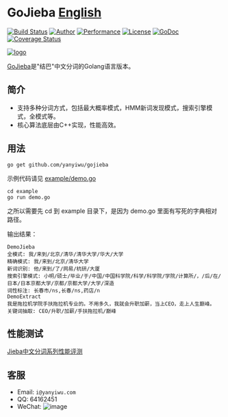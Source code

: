 # GoJieba [English](README_EN.md)

[![Build Status](https://travis-ci.org/yanyiwu/gojieba.png?branch=master)](https://travis-ci.org/yanyiwu/gojieba) 
[![Author](https://img.shields.io/badge/author-@yanyiwu-blue.svg?style=flat)](http://yanyiwu.com/) 
[![Performance](https://img.shields.io/badge/performance-excellent-brightgreen.svg?style=flat)](http://yanyiwu.com/work/2015/06/14/jieba-series-performance-test.html) 
[![License](https://img.shields.io/badge/license-MIT-yellow.svg?style=flat)](http://yanyiwu.mit-license.org)
[![GoDoc](https://godoc.org/github.com/yanyiwu/gojieba?status.svg)](https://godoc.org/github.com/yanyiwu/gojieba)
[![Coverage Status](https://coveralls.io/repos/yanyiwu/gojieba/badge.svg?branch=master&service=github)](https://coveralls.io/github/yanyiwu/gojieba?branch=master)

[![logo](http://7viirv.com1.z0.glb.clouddn.com/gojieba-logo.jpg)](http://yanyiwu.com/work/2015/09/14/c-cpp-go-mix-programming.html)

[GoJieba]是"结巴"中文分词的Golang语言版本。

## 简介

+ 支持多种分词方式，包括最大概率模式，HMM新词发现模式，搜索引擎模式，全模式等。
+ 核心算法底层由C++实现，性能高效。

## 用法

```
go get github.com/yanyiwu/gojieba
```

示例代码请见 [example/demo.go](example/demo.go)

```
cd example
go run demo.go
```

之所以需要先 cd 到 example 目录下，是因为 demo.go 里面有写死的字典相对路径。

输出结果：

```
DemoJieba
全模式: 我/来到/北京/清华/清华大学/华大/大学
精确模式: 我/来到/北京/清华大学
新词识别: 他/来到/了/网易/杭研/大厦
搜索引擎模式: 小明/硕士/毕业/于/中国/中国科学院/科学/科学院/学院/计算所/，/后/在/日本/日本京都大学/京都/京都大学/大学/深造
词性标注: 长春市/ns,长春/ns,药店/n
DemoExtract
我是拖拉机学院手扶拖拉机专业的。不用多久，我就会升职加薪，当上CEO，走上人生巅峰。
关键词抽取: CEO/升职/加薪/手扶拖拉机/巅峰
```

## 性能测试

[Jieba中文分词系列性能评测]

## 客服

+ Email: `i@yanyiwu.com`
+ QQ: 64162451
+ WeChat: ![image](http://7viirv.com1.z0.glb.clouddn.com/5a7d1b5c0d_yanyiwu_personal_qrcodes.jpg)

[CppJieba]:http://github.com/yanyiwu/cppjieba
[GoJieba]:http://github.com/yanyiwu/gojieba
[Jieba]:https://github.com/fxsjy/jieba
[Jieba中文分词系列性能评测]:http://yanyiwu.com/work/2015/06/14/jieba-series-performance-test.html

